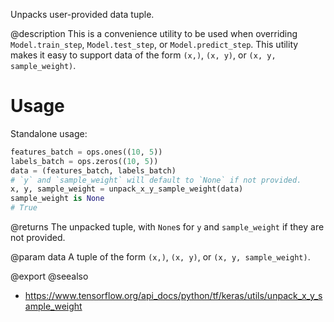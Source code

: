 Unpacks user-provided data tuple.

@description
This is a convenience utility to be used when overriding
`Model.train_step`, `Model.test_step`, or `Model.predict_step`.
This utility makes it easy to support data of the form `(x,)`,
`(x, y)`, or `(x, y, sample_weight)`.

# Usage
Standalone usage:

```python
features_batch = ops.ones((10, 5))
labels_batch = ops.zeros((10, 5))
data = (features_batch, labels_batch)
# `y` and `sample_weight` will default to `None` if not provided.
x, y, sample_weight = unpack_x_y_sample_weight(data)
sample_weight is None
# True
```

@returns
The unpacked tuple, with `None`s for `y` and `sample_weight` if they are
not provided.

@param data
A tuple of the form `(x,)`, `(x, y)`, or `(x, y, sample_weight)`.

@export
@seealso
+ <https://www.tensorflow.org/api_docs/python/tf/keras/utils/unpack_x_y_sample_weight>
